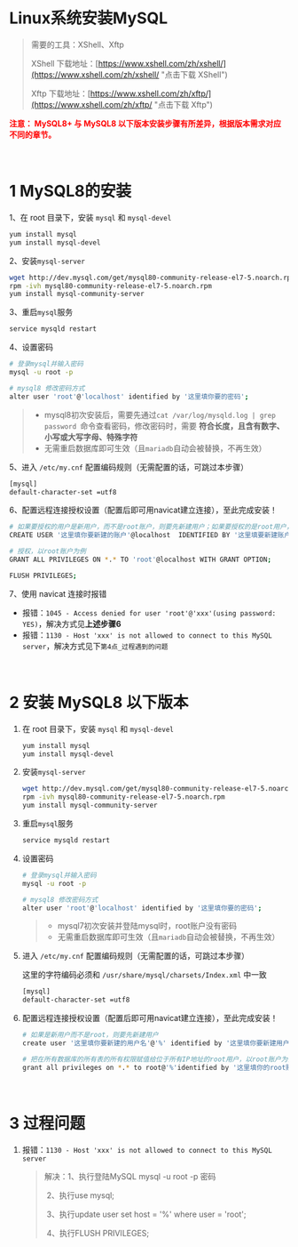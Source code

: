 # Linux系统安装MySQL

> 需要的工具：XShell、Xftp
>
> XShell 下载地址：[https://www.xshell.com/zh/xshell/](https://www.xshell.com/zh/xshell/ "点击下载 XShell")
>
> Xftp 下载地址：[https://www.xshell.com/zh/xftp/](https://www.xshell.com/zh/xftp/ "点击下载 Xftp")

<font color="red">**注意： MySQL8+ 与 MySQL8 以下版本安装步骤有所差异，根据版本需求对应不同的章节。**</font>

​	

# 1 MySQL8的安装

1、在 root 目录下，安装 `mysql` 和 `mysql-devel`

```sh
yum install mysql
yum install mysql-devel
```

2、安装`mysql-server`

```sh
wget http://dev.mysql.com/get/mysql80-community-release-el7-5.noarch.rpm
rpm -ivh mysql80-community-release-el7-5.noarch.rpm
yum install mysql-community-server
```

3、重启`mysql`服务

```sh
service mysqld restart
```

4、设置密码

```sh
# 登录mysql并输入密码
mysql -u root -p

# mysql8 修改密码方式
alter user 'root'@'localhost' identified by '这里填你要的密码';
```

> - mysql8初次安装后，需要先通过`cat /var/log/mysqld.log | grep password `命令查看密码，修改密码时，需要 **符合长度，且含有数字、小写或大写字母、特殊字符**
> - 无需重启数据库即可生效（且`mariadb`自动会被替换，不再生效）

5、进入 `/etc/my.cnf` 配置编码规则（无需配置的话，可跳过本步骤）

```sh
[mysql]
default-character-set =utf8
```

6、配置远程连接授权设置（配置后即可用navicat建立连接），至此完成安装！

```sh
# 如果要授权的用户是新用户，而不是root账户，则要先新建用户；如果要授权的是root用户，则跳过此命令
CREATE USER '这里填你要新建的账户'@localhost  IDENTIFIED BY '这里填要新建账户的密码';

# 授权，以root账户为例
GRANT ALL PRIVILEGES ON *.* TO 'root'@localhost WITH GRANT OPTION;

FLUSH PRIVILEGES;
```

7、使用 navicat 连接时报错

- 报错：`1045 - Access denied for user 'root'@'xxx'(using password: YES)`，解决方式见**上述步骤6**
- 报错：`1130 - Host 'xxx' is not allowed to connect to this MySQL server`，解决方式见下`第4点_过程遇到的问题`

​	

# 2 安装 MySQL8 以下版本

1. 在 root 目录下，安装 `mysql` 和 `mysql-devel`

   ```sh
   yum install mysql
   yum install mysql-devel
   ```

2. 安装`mysql-server`

   ```sh
   wget http://dev.mysql.com/get/mysql80-community-release-el7-5.noarch.rpm
   rpm -ivh mysql80-community-release-el7-5.noarch.rpm
   yum install mysql-community-server
   ```

3. 重启`mysql`服务

   ```sh
   service mysqld restart
   ```

4. 设置密码

   ```sh
   # 登录mysql并输入密码
   mysql -u root -p
   
   # mysql8 修改密码方式
   alter user 'root'@'localhost' identified by '这里填你要的密码';
   ```

   > - mysql7初次安装并登陆mysql时，root账户没有密码
   > - 无需重启数据库即可生效（且`mariadb`自动会被替换，不再生效）

5. 进入 `/etc/my.cnf` 配置编码规则（无需配置的话，可跳过本步骤）

   这里的字符编码必须和 `/usr/share/mysql/charsets/Index.xml` 中一致

   ```sh
   [mysql]
   default-character-set =utf8
   ```

6. 配置远程连接授权设置（配置后即可用navicat建立连接），至此完成安装！

   ```sh
   # 如果是新用户而不是root，则要先新建用户
   create user '这里填你要新建的用户名'@'%' identified by '这里填你要新建用户的密码'; 
   
   # 把在所有数据库的所有表的所有权限赋值给位于所有IP地址的root用户，以root账户为例
   grant all privileges on *.* to root@'%'identified by '这里填你的root账户密码';
   ```

​		

# 3 过程问题

1. 报错：`1130 - Host 'xxx' is not allowed to connect to this MySQL server`

   >  解决：1、执行登陆MySQL mysql -u root -p 密码 
   >
   > ​	  2、执行use mysql; 
   >
   > ​      3、执行update user set host = '%' where user = 'root'; 
   >
   > ​	  4、执行FLUSH PRIVILEGES; 

